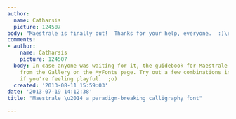 ```yaml
---
author:
  name: Catharsis
  picture: 124507
body: "Maestrale is finally out!  Thanks for your help, everyone.  :)\r\n\r\nhttp://www.behance.net/gallery/Maestrale-a-unique-calligraphic-font-family/9855321\r\n\r\n[img:sites/default/files/old-images/Msmall_5884.png]\r\n"
comments:
- author:
    name: Catharsis
    picture: 124507
  body: In case anyone was waiting for it, the guidebook for Maestrale Manual is available
    from the Gallery on the MyFonts page. Try out a few combinations in the test window
    if you're feeling playful.  ;o)
  created: '2013-08-11 15:59:03'
date: '2013-07-19 14:12:38'
title: "Maestrale \u2014 a paradigm-breaking calligraphy font"

---
```

